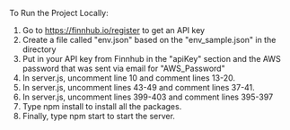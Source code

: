 To Run the Project Locally:

1.  Go to https://finnhub.io/register to get an API key
2.  Create a file called "env.json" based on the "env_sample.json" in the directory
3.  Put in your API key from Finnhub in the "apiKey" section and the AWS password that was sent via email for "AWS_Password"
4.  In server.js, uncomment line 10 and comment lines 13-20. 
5.  In server.js, uncomment lines 43-49 and comment lines 37-41.
6.  In server.js, uncomment lines 399-403 and comment lines 395-397
7.  Type npm install to install all the packages.
8.  Finally, type npm start to start the server.
